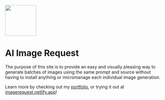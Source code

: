 <img src="https://i.postimg.cc/SNwVLsL0/AIIR-Logo.png" width="100px" height="100px">

# AI Image Request

The purpose of this site is to provide an easy and visually pleasing way to generate batches of images using the same prompt and source without having to install anything or micromanage each individual image generation.

Learn more by checking out my [portfolio](https://dannyharris.info/projects/AI%20Image%20Requestor), or trying it out at [imagerequest.netlify.app](https://imagerequest.netlify.app/)!
